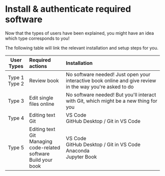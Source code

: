 # Install & authenticate required software

Now that the types of users have been explained, you might have an idea which type corresponds to you! 

The following table will link the relevant installation and setup steps for you.

|User Types|Required actions|<div style="width:200px">Installation</div>|
|:---:|:---|:---|
| Type 1<br>Type 2 | Review book | No software needed! Just open your interactive book online and give review in the way you're asked to do| 
| Type 3 |  Edit single files online | No software needed! But you'll interact with Git, which might be a new thing for you |
| Type 4 | Editing text<br>Git| VS Code<br>GitHub Desktop / Git in VS Code    |
| Type 5 |  Editing text<br>Git<br>Managing code-related software<br>Build your book | VS Code<br>GitHub Desktop / Git in VS Code<br>Anaconda<br>Jupyter Book |